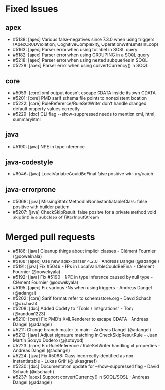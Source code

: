 # Fixed Issues

## apex
- #5138: [apex] Various false-negatives since 7.3.0 when using triggers (ApexCRUDViolation, CognitiveComplexity, OperationWithLimitsInLoop)
- #5163: [apex] Parser error when using toLabel in SOSL query
- #5182: [apex] Parser error when using GROUPING in a SOQL query
- #5218: [apex] Parser error when using nested subqueries in SOQL
- #5228: [apex] Parser error when using convertCurrency() in SOQL

## core
- #5059: [core] xml output doesn’t escape CDATA inside its own CDATA
- #5201: [core] PMD sarif schema file points to nonexistent location
- #5222: [core] RuleReference/RuleSetWriter don’t handle changed default property values correctly
- #5229: [doc] CLI flag --show-suppressed needs to mention xml, html, summaryhtml

## java
- #5190: [java] NPE in type inference

## java-codestyle
- #5046: [java] LocalVariableCouldBeFinal false positive with try/catch

## java-errorprone
- #5068: [java] MissingStaticMethodInNonInstantiatableClass: false positive with builder pattern
- #5207: [java] CheckSkipResult: false positve for a private method void skip(int) in a subclass of FilterInputStream

# Merged pull requests

- #5186: [java] Cleanup things about implicit classes - Clément Fournier (@oowekyala)
- #5188: [apex] Use new apex-parser 4.2.0 - Andreas Dangel (@adangel)
- #5191: [java] Fix #5046 - FPs in LocalVariableCouldBeFinal - Clément Fournier (@oowekyala)
- #5192: [java] Fix #5190 - NPE in type inference caused by null type - Clément Fournier (@oowekyala)
- #5195: [apex] Fix various FNs when using triggers - Andreas Dangel (@adangel)
- #5202: [core] Sarif format: refer to schemastore.org - David Schach (@dschach)
- #5208: [doc] Added Codety to “Tools / Integrations” - Tony (@random1223)
- #5210: [core] Fix PMD’s XMLRenderer to escape CDATA - Andreas Dangel (@adangel)
- #5211: Change branch master to main - Andreas Dangel (@adangel)
- #5212: [java] Adjust signature matching in CheckSkipResultRule - Juan Martín Sotuyo Dodero (@jsotuyod)
- #5223: [core] Fix RuleReference / RuleSetWriter handling of properties - Andreas Dangel (@adangel)
- #5224: [java] Fix #5068: Class incorrectly identified as non-instantiatable - Lukas Gräf (@lukasgraef)
- #5230: [doc] Documentation update for –show-suppressed flag - David Schach (@dschach)
- #5237: [apex] Support convertCurrency() in SOQL/SOSL - Andreas Dangel (@adangel)
